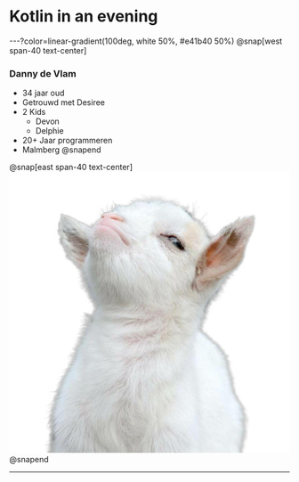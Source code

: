 # Kotlin in an evening

---?color=linear-gradient(100deg, white 50%, #e41b40 50%)
@snap[west span-40 text-center]
### Danny de Vlam
* 34 jaar oud
* Getrouwd met Desiree  
* 2 Kids
    * Devon
    * Delphie
* 20+ Jaar programmeren
* Malmberg
@snapend

@snap[east span-40 text-center]
![mug-shot](assets/img/danny.png)
@snapend

---

